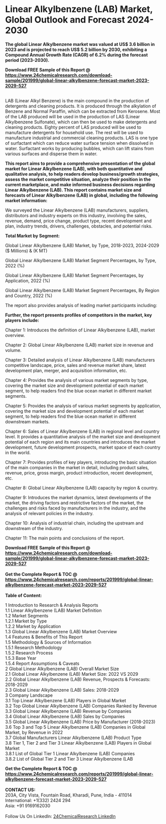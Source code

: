 <h1>Linear Alkylbenzene (LAB) Market, Global Outlook and Forecast 2024-2030</h1><p><strong>The global Linear Alkylbenzene market was valued at US$ 3.6 billion in 2023 and is projected to reach US$ 5.2 billion by 2030, exhibiting a Compound Annual Growth Rate (CAGR) of 6.2% during the forecast period (2023-2030).</strong></p><p>
</p><p></p><div><b>Download FREE Sample of this Report @ 
            <a href="https://www.24chemicalresearch.com/download-sample/201999/global-linear-alkylbenzene-forecast-market-2023-2029-527">
            https://www.24chemicalresearch.com/download-sample/201999/global-linear-alkylbenzene-forecast-market-2023-2029-527</a></b></div><br><p>
</p><p>LAB (Linear Alkyl Benzene) is the main compound in the production of detergents and cleaning products. It is produced through the alkylation of Benzene and Normal Paraffin, which can be extracted from Kerosene. Most of the LAB produced will be used in the production of LAS (Linear Alkylbenzene Sulfonate), which can then be used to make detergents and cleaning products. Eighty percent of LAS produced will be used to manufacture detergents for household use. The rest will be used to manufacture industrial and commercial cleaning products. LAS is one type of surfactant which can reduce water surface tension when dissolved in water. Surfactant works by producing bubbles, which can lift stains from various surfaces and disperse them in water.</p><p>
<strong>This report aims to provide a comprehensive presentation of the global market for Linear Alkylbenzene (LAB), with both quantitative and qualitative analysis, to help readers develop business/growth strategies, assess the market competitive situation, analyze their position in the current marketplace, and make informed business decisions regarding Linear Alkylbenzene (LAB). This report contains market size and forecasts of Linear Alkylbenzene (LAB) in global, including the following market information:</strong></p><p>
</p><p>
We surveyed the Linear Alkylbenzene (LAB) manufacturers, suppliers, distributors and industry experts on this industry, involving the sales, revenue, demand, price change, product type, recent development and plan, industry trends, drivers, challenges, obstacles, and potential risks.</p><p>
<strong>Total Market by Segment:</strong></p><p>
Global Linear Alkylbenzene (LAB) Market, by Type, 2018-2023, 2024-2029 ($ Millions) &amp; (K MT)</p><p>
Global Linear Alkylbenzene (LAB) Market Segment Percentages, by Type, 2022 (%)</p><p>
</p><p>
Global Linear Alkylbenzene (LAB) Market Segment Percentages, by Application, 2022 (%)</p><p>
</p><p>
Global Linear Alkylbenzene (LAB) Market Segment Percentages, By Region and Country, 2022 (%)</p><p>
</p><p>
The report also provides analysis of leading market participants including:</p><p>
</p><p>
</p><p><strong>Further, the report presents profiles of competitors in the market, key players include:</strong></p><p>
</p><p>
Chapter 1: Introduces the definition of Linear Alkylbenzene (LAB), market overview.</p><p>
Chapter 2: Global Linear Alkylbenzene (LAB) market size in revenue and volume.</p><p>
Chapter 3: Detailed analysis of Linear Alkylbenzene (LAB) manufacturers competitive landscape, price, sales and revenue market share, latest development plan, merger, and acquisition information, etc.</p><p>
Chapter 4: Provides the analysis of various market segments by type, covering the market size and development potential of each market segment, to help readers find the blue ocean market in different market segments.</p><p>
Chapter 5: Provides the analysis of various market segments by application, covering the market size and development potential of each market segment, to help readers find the blue ocean market in different downstream markets.</p><p>
Chapter 6: Sales of Linear Alkylbenzene (LAB) in regional level and country level. It provides a quantitative analysis of the market size and development potential of each region and its main countries and introduces the market development, future development prospects, market space of each country in the world.</p><p>
Chapter 7: Provides profiles of key players, introducing the basic situation of the main companies in the market in detail, including product sales, revenue, price, gross margin, product introduction, recent development, etc.</p><p>
Chapter 8: Global Linear Alkylbenzene (LAB) capacity by region &amp; country.</p><p>
Chapter 9: Introduces the market dynamics, latest developments of the market, the driving factors and restrictive factors of the market, the challenges and risks faced by manufacturers in the industry, and the analysis of relevant policies in the industry.</p><p>
Chapter 10: Analysis of industrial chain, including the upstream and downstream of the industry.</p><p>
Chapter 11: The main points and conclusions of the report.</p><div><b>Download FREE Sample of this Report @ 
            <a href="https://www.24chemicalresearch.com/download-sample/201999/global-linear-alkylbenzene-forecast-market-2023-2029-527">
            https://www.24chemicalresearch.com/download-sample/201999/global-linear-alkylbenzene-forecast-market-2023-2029-527</a></b></div><br><div><b>Get the Complete Report & TOC @ 
            <a href="https://www.24chemicalresearch.com/reports/201999/global-linear-alkylbenzene-forecast-market-2023-2029-527">
            https://www.24chemicalresearch.com/reports/201999/global-linear-alkylbenzene-forecast-market-2023-2029-527</a></b></div><br>
            <b>Table of Content:</b><p>1 Introduction to Research & Analysis Reports<br />
    1.1 Linear Alkylbenzene (LAB) Market Definition<br />
    1.2 Market Segments<br />
        1.2.1 Market by Type<br />
        1.2.2 Market by Application<br />
    1.3 Global Linear Alkylbenzene (LAB) Market Overview<br />
    1.4 Features & Benefits of This Report<br />
    1.5 Methodology & Sources of Information<br />
        1.5.1 Research Methodology<br />
        1.5.2 Research Process<br />
        1.5.3 Base Year<br />
        1.5.4 Report Assumptions & Caveats<br />
2 Global Linear Alkylbenzene (LAB) Overall Market Size<br />
    2.1 Global Linear Alkylbenzene (LAB) Market Size: 2022 VS 2029<br />
    2.2 Global Linear Alkylbenzene (LAB) Revenue, Prospects & Forecasts: 2018-2029<br />
    2.3 Global Linear Alkylbenzene (LAB) Sales: 2018-2029<br />
3 Company Landscape<br />
    3.1 Top Linear Alkylbenzene (LAB) Players in Global Market<br />
    3.2 Top Global Linear Alkylbenzene (LAB) Companies Ranked by Revenue<br />
    3.3 Global Linear Alkylbenzene (LAB) Revenue by Companies<br />
    3.4 Global Linear Alkylbenzene (LAB) Sales by Companies<br />
    3.5 Global Linear Alkylbenzene (LAB) Price by Manufacturer (2018-2023)<br />
    3.6 Top 3 and Top 5 Linear Alkylbenzene (LAB) Companies in Global Market, by Revenue in 2022<br />
    3.7 Global Manufacturers Linear Alkylbenzene (LAB) Product Type<br />
    3.8 Tier 1, Tier 2 and Tier 3 Linear Alkylbenzene (LAB) Players in Global Market<br />
        3.8.1 List of Global Tier 1 Linear Alkylbenzene (LAB) Companies<br />
        3.8.2 List of Global Tier 2 and Tier 3 Linear Alkylbenzene (LAB</p><div><b>Get the Complete Report & TOC @ 
            <a href="https://www.24chemicalresearch.com/reports/201999/global-linear-alkylbenzene-forecast-market-2023-2029-527">
            https://www.24chemicalresearch.com/reports/201999/global-linear-alkylbenzene-forecast-market-2023-2029-527</a></b></div><br><b>CONTACT US:</b><br>
            203A, City Vista, Fountain Road, Kharadi, Pune, India - 411014<br>
            International: +1(332) 2424 294<br>
            Asia: +91 9169162030 <br><br>
            Follow Us On LinkedIn: <a href="https://www.linkedin.com/company/24chemicalresearch/">24ChemicalResearch LinkedIn</a>